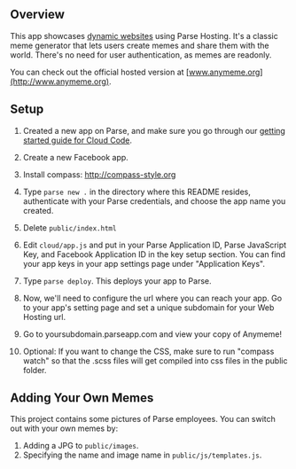 Overview
--------

This app showcases [dynamic websites](https://www.parse.com/docs/cloud_code_guide#webapp)
using Parse Hosting. It's a classic meme
generator that lets users create memes and
share them with the world. There's
no need for user authentication, as memes
are readonly.

You can check out the official hosted version
at [www.anymeme.org](http://www.anymeme.org).

Setup
-----

1. Created a new app on Parse, and make sure you go
through our [getting started guide for Cloud Code](https://parse.com/docs/cloud_code_guide#started-installing).

2. Create a new Facebook app.

3. Install compass: http://compass-style.org

4. Type `parse new .` in the directory where this
README resides, authenticate with your Parse credentials,
and choose the app name you created.

5. Delete `public/index.html`

6. Edit `cloud/app.js` and put in your Parse Application ID, Parse
JavaScript Key, and Facebook Application ID in the key setup
section. You can find your app keys in your app settings
page under "Application Keys".

7. Type `parse deploy`. This deploys your app to Parse.

8. Now, we'll need to configure the url where you can
reach your app. Go to your app's setting page and set
a unique subdomain for your Web Hosting url.

9. Go to yoursubdomain.parseapp.com and view your copy of Anymeme!

10. Optional: If you want to change the CSS, make sure to
run "compass watch" so that the .scss files will get
compiled into css files in the public folder.

Adding Your Own Memes
---------------------

This project contains some pictures of Parse employees. You can switch out
with your own memes by:

1. Adding a JPG to `public/images`.
2. Specifying the name and image name in `public/js/templates.js`.
